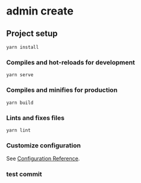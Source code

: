 <!--
 * @Author: 方小宇
 * @Date: 2021-04-16 15:43:55
 * @LastEditors: 方小宇
 * @LastEditTime: 2021-04-19 16:28:26
 * @Description: 大威天龙,宇哥出马,没有bug
-->
# admin   create

## Project setup
```
yarn install
```

### Compiles and hot-reloads for development
```
yarn serve
```

### Compiles and minifies for production
```
yarn build
```

### Lints and fixes files
```
yarn lint
```

### Customize configuration
See [Configuration Reference](https://cli.vuejs.org/config/).



### test commit